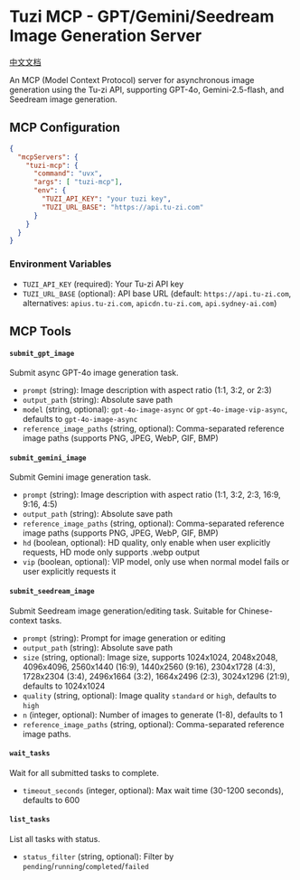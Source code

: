 # Tuzi MCP - GPT/Gemini/Seedream Image Generation Server

[中文文档](README_CN.md)

An MCP (Model Context Protocol) server for asynchronous image generation using the Tu-zi API, supporting GPT-4o, Gemini-2.5-flash, and Seedream image generation.

## MCP Configuration

```json
{
  "mcpServers": {
    "tuzi-mcp": {
      "command": "uvx",
      "args": [ "tuzi-mcp"],
      "env": {
        "TUZI_API_KEY": "your tuzi key",
        "TUZI_URL_BASE": "https://api.tu-zi.com"
      }
    }
  }
}
```

### Environment Variables

- `TUZI_API_KEY` (required): Your Tu-zi API key
- `TUZI_URL_BASE` (optional): API base URL (default: `https://api.tu-zi.com`, alternatives: `apius.tu-zi.com`, `apicdn.tu-zi.com`, `api.sydney-ai.com`)

## MCP Tools

#### `submit_gpt_image`
Submit async GPT-4o image generation task.
- `prompt` (string): Image description with aspect ratio (1:1, 3:2, or 2:3)
- `output_path` (string): Absolute save path
- `model` (string, optional): `gpt-4o-image-async` or `gpt-4o-image-vip-async`, defaults to `gpt-4o-image-async`
- `reference_image_paths` (string, optional): Comma-separated reference image paths (supports PNG, JPEG, WebP, GIF, BMP)

#### `submit_gemini_image`
Submit Gemini image generation task.
- `prompt` (string): Image description with aspect ratio (1:1, 3:2, 2:3, 16:9, 9:16, 4:5)
- `output_path` (string): Absolute save path
- `reference_image_paths` (string, optional): Comma-separated reference image paths (supports PNG, JPEG, WebP, GIF, BMP)
- `hd` (boolean, optional): HD quality, only enable when user explicitly requests, HD mode only supports .webp output
- `vip` (boolean, optional): VIP model, only use when normal model fails or user explicitly requests it

#### `submit_seedream_image`
Submit Seedream image generation/editing task. Suitable for Chinese-context tasks.
- `prompt` (string): Prompt for image generation or editing
- `output_path` (string): Absolute save path
- `size` (string, optional): Image size, supports 1024x1024, 2048x2048, 4096x4096, 2560x1440 (16:9), 1440x2560 (9:16), 2304x1728 (4:3), 1728x2304 (3:4), 2496x1664 (3:2), 1664x2496 (2:3), 3024x1296 (21:9), defaults to 1024x1024
- `quality` (string, optional): Image quality `standard` or `high`, defaults to `high`
- `n` (integer, optional): Number of images to generate (1-8), defaults to 1
- `reference_image_paths` (string, optional): Comma-separated reference image paths.

#### `wait_tasks`
Wait for all submitted tasks to complete.
- `timeout_seconds` (integer, optional): Max wait time (30-1200 seconds), defaults to 600

#### `list_tasks`
List all tasks with status.
- `status_filter` (string, optional): Filter by `pending`/`running`/`completed`/`failed`
